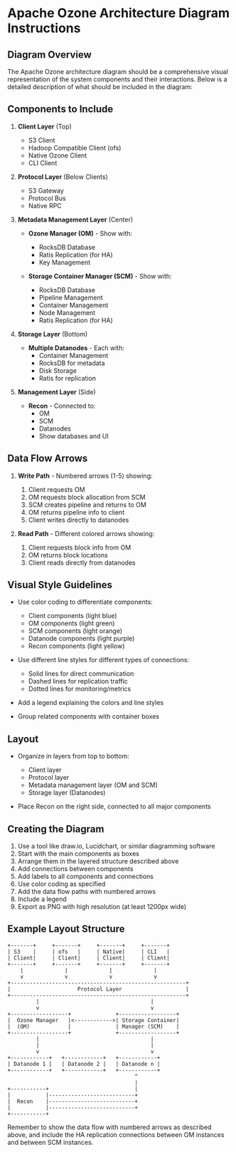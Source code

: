 # Apache Ozone Architecture Diagram Instructions

## Diagram Overview

The Apache Ozone architecture diagram should be a comprehensive visual representation of the system components and their interactions. Below is a detailed description of what should be included in the diagram:

## Components to Include

1. **Client Layer** (Top)
   - S3 Client
   - Hadoop Compatible Client (ofs)
   - Native Ozone Client
   - CLI Client

2. **Protocol Layer** (Below Clients)
   - S3 Gateway
   - Protocol Bus
   - Native RPC

3. **Metadata Management Layer** (Center)
   - **Ozone Manager (OM)** - Show with:
     - RocksDB Database
     - Ratis Replication (for HA)
     - Key Management
   
   - **Storage Container Manager (SCM)** - Show with:
     - RocksDB Database
     - Pipeline Management
     - Container Management
     - Node Management
     - Ratis Replication (for HA)

4. **Storage Layer** (Bottom)
   - **Multiple Datanodes** - Each with:
     - Container Management
     - RocksDB for metadata
     - Disk Storage
     - Ratis for replication

5. **Management Layer** (Side)
   - **Recon** - Connected to:
     - OM
     - SCM
     - Datanodes
     - Show databases and UI

## Data Flow Arrows

1. **Write Path** - Numbered arrows (1-5) showing:
   1. Client requests OM
   2. OM requests block allocation from SCM
   3. SCM creates pipeline and returns to OM
   4. OM returns pipeline info to client
   5. Client writes directly to datanodes

2. **Read Path** - Different colored arrows showing:
   1. Client requests block info from OM
   2. OM returns block locations
   3. Client reads directly from datanodes

## Visual Style Guidelines

- Use color coding to differentiate components:
  - Client components (light blue)
  - OM components (light green)
  - SCM components (light orange)
  - Datanode components (light purple)
  - Recon components (light yellow)

- Use different line styles for different types of connections:
  - Solid lines for direct communication
  - Dashed lines for replication traffic
  - Dotted lines for monitoring/metrics

- Add a legend explaining the colors and line styles

- Group related components with container boxes

## Layout

- Organize in layers from top to bottom:
  - Client layer
  - Protocol layer
  - Metadata management layer (OM and SCM)
  - Storage layer (Datanodes)

- Place Recon on the right side, connected to all major components

## Creating the Diagram

1. Use a tool like draw.io, Lucidchart, or similar diagramming software
2. Start with the main components as boxes
3. Arrange them in the layered structure described above
4. Add connections between components
5. Add labels to all components and connections
6. Use color coding as specified
7. Add the data flow paths with numbered arrows
8. Include a legend
9. Export as PNG with high resolution (at least 1200px wide)

## Example Layout Structure

```
+-------+     +-------+     +-------+     +-------+
| S3    |     | ofs   |     | Native|     | CLI   |
| Client|     | Client|     | Client|     | Client|
+-------+     +-------+     +-------+     +-------+
    |             |             |             |
    v             v             v             v
+-------------------------------------------------------+
|                     Protocol Layer                    |
+-------------------------------------------------------+
         |                                   |
         v                                   v
+------------------+              +------------------+
|  Ozone Manager   |<------------>| Storage Container|
|  (OM)            |              | Manager (SCM)    |
+------------------+              +------------------+
         |                                   |
         |                                   |
         v                                   v
+------------+   +------------+   +------------+
| Datanode 1 |   | Datanode 2 |   | Datanode n |
+------------+   +------------+   +------------+
                                        ^
                                        |
+-----------+                           |
|           |---------------------------+
|  Recon    |---------------------------+
|           |---------------------------+
+-----------+
```

Remember to show the data flow with numbered arrows as described above, and include the HA replication connections between OM instances and between SCM instances.